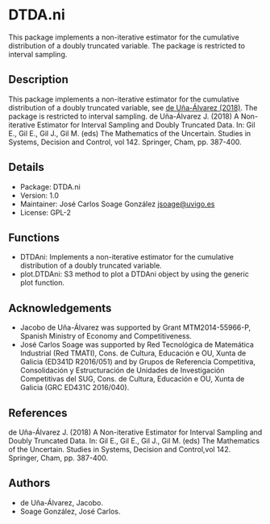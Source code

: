 # DTDA.ni
This package implements a non-iterative estimator for the cumulative distribution of a doubly truncated variable. The package is restricted to interval sampling.

## Description
This package implements a non-iterative estimator for the cumulative distribution of a doubly truncated variable, see [de Uña-Álvarez (2018)](https://link.springer.com/chapter/10.1007%2F978-3-319-73848-2_37). The package is restricted to interval sampling. 
de Uña-Álvarez J. (2018) A Non-iterative Estimator for Interval Sampling and Doubly Truncated Data. In: Gil E., Gil E., Gil J., Gil M. (eds) The Mathematics of the Uncertain. Studies in Systems, Decision and Control, vol 142. Springer, Cham, pp. 387-400.

## Details
+ Package: DTDA.ni
+ Version: 1.0
+ Maintainer: José Carlos Soage González jsoage@uvigo.es
+ License: GPL-2

## Functions
+ DTDAni: Implements a non-iterative estimator for the cumulative distribution of a doubly truncated variable.
+ plot.DTDAni: S3 method to plot a DTDAni object by using the generic plot function.

## Acknowledgements
+ Jacobo de Uña-Álvarez was supported by Grant MTM2014-55966-P, Spanish Ministry of Economy and Competitiveness.
+ José Carlos Soage was supported by Red Tecnológica de Matemática Industrial (Red TMATI), Cons. de Cultura, Educación e OU, Xunta de Galicia (ED341D R2016/051) and by Grupos de Referencia Competitiva, Consolidación y Estructuración de Unidades de Investigación Competitivas del SUG, Cons. de Cultura, Educación e OU, Xunta de Galicia (GRC ED431C 2016/040).

## References
de Uña-Álvarez J. (2018) A Non-iterative Estimator for Interval Sampling and Doubly Truncated Data. In: Gil E., Gil E., Gil J., Gil M. (eds) The Mathematics of the Uncertain. Studies in Systems, Decision and Control,vol 142. Springer, Cham, pp. 387-400.

## Authors
+ de Uña-Álvarez, Jacobo.
+ Soage González, José Carlos.

